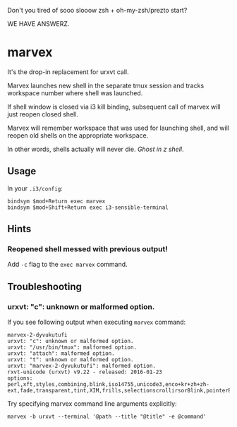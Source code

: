 Don't you tired of sooo slooow zsh + oh-my-zsh/prezto start?

WE HAVE ANSWERZ.

marvex
======

It's the drop-in replacement for urxvt call.

Marvex launches new shell in the separate tmux session and tracks workspace
number where shell was launched.

If shell window is closed via i3 kill binding, subsequent call of marvex will
just reopen closed shell.

Marvex will remember workspace that was used for launching shell, and will
reopen old shells on the appropriate workspace.

In other words, shells actually will never die. *Ghost in z shell*.

## Usage

In your `.i3/config`:

```
bindsym $mod+Return exec marvex
bindsym $mod+Shift+Return exec i3-sensible-terminal
```

## Hints
### Reopened shell messed with previous output!

Add `-c` flag to the `exec marvex` command.

## Troubleshooting
### urxvt: "c": unknown or malformed option.

If you see following output when executing `marvex` command:

```
marvex-2-dyvukutufi
urxvt: "c": unknown or malformed option.                       
urxvt: "/usr/bin/tmux": malformed option.
urxvt: "attach": malformed option.
urxvt: "t": unknown or malformed option.
urxvt: "marvex-2-dyvukutufi": malformed option.
rxvt-unicode (urxvt) v9.22 - released: 2016-01-23
options: perl,xft,styles,combining,blink,iso14755,unicode3,enco+kr+zh+zh-ext,fade,transparent,tint,XIM,frills,selectionscrollirsorBlink,pointerBlank,scrollbars=plain+rxvt+NeXT+xterm
```

Try specifying marvex command line arguments explicitly:

```
marvex -b urxvt --terminal '@path --title "@title" -e @command'
```
